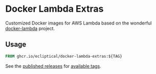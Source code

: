 # Docker Lambda Extras

Customized Docker images for AWS Lambda based on the wonderful [docker-lambda](https://github.com/lambci/docker-lambda) project.

## Usage

```Dockerfile
FROM ghcr.io/ecliptical/docker-lambda-extras:${TAG}
```

See the [published releases](./releases) for [available tags](./tags).
